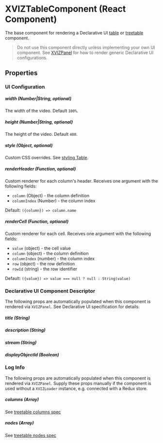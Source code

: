 # XVIZTableComponent (React Component)

The base component for rendering a Declarative UI
[table](https://github.com/uber/xviz/blob/master/docs/protocol-schema/declarative-ui.md#table) or
[treetable](https://github.com/uber/xviz/blob/master/docs/protocol-schema/declarative-ui.md#table)
component.

> Do not use this component directly unless implementing your own UI component. See
> [XVIZPanel](/docs/api-reference/xviz-panel) for how to render generic Declarative UI
> configurations.

## Properties

### UI Configuration

##### width (Number|String, optional)

The width of the video. Default `100%`.

##### height (Number|String, optional)

The height of the video. Default `400`.

##### style (Object, optional)

Custom CSS overrides. See [styling Table](https://github.com/uber-web/monochrome/blob/master/docs/api-reference/table.md#styling).

##### renderHeader (Function, optional)

Custom renderer for each column's header. Receives one argument with the following fields:

- `column` (Object) - the column definition
- `columnIndex` (Number) - the column index

Default: `({column}) => column.name`

##### renderCell (Function, optional)

Custom renderer for each cell. Receives one argument with the following fields:

- `value` (object) - the cell value
- `column` (object) - the column definition
- `columnIndex` (number) - the column index
- `row` (object) - the row definition
- `rowId` (string) - the row identifier

Default: `({value}) => value === null ? null : String(value)`

### Declarative UI Component Descriptor

The following props are automatically populated when this component is rendered via `XVIZPanel`. See
Declarative UI specification for details.

##### title (String)

##### description (String)

##### stream (String)

##### displayObjectId (Boolean)

### Log Info

The following props are automatically populated when this component is rendered via `XVIZPanel`.
Supply these props manually if the component is used without a `XVIZLoader` instance, e.g. connected
with a Redux store.

##### columns (Array)

See
[treetable columns spec](https://github.com/uber/xviz/blob/master/docs/protocol-schema/ui-primitives.md#treetable-columns)

##### nodes (Array)

See
[treetable nodes spec](https://github.com/uber/xviz/blob/master/docs/protocol-schema/ui-primitives.md#treetable-nodes-rows)
